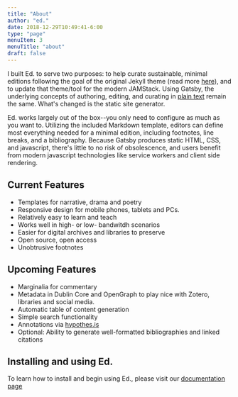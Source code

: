 ```yaml
---
title: "About"
author: "ed."
date: 2018-12-29T10:49:41-6:00
type: "page"
menuItem: 3
menuTitle: "about"
draft: false
---
```


I built Ed. to serve two purposes: to help curate sustainable, minimal editions following the goal of the original Jekyll theme (read more [here](https://elotroalex.github.io/ed/about/)), and to update that theme/tool for the modern JAMStack. Using Gatsby, the underlying concepts of authoring, editing, and curating in [plain text](https://programminghistorian.org/en/lessons/sustainable-authorship-in-plain-text-using-pandoc-and-markdown) remain the same. What's changed is the static site generator.

Ed. works largely out of the box--you only need to configure as much as you want to. Utilizing the included Markdown template, editors can define most everything needed for a minimal edition, including footnotes, line breaks, and a bibliography. Because Gatsby produces static HTML, CSS, and javascript, there's little to no risk of obsolescence, and users benefit from modern javascript technologies like service workers and client side rendering.

## Current Features 

- Templates for narrative, drama and poetry
- Responsive design for mobile phones, tablets and PCs.
- Relatively easy to learn and teach
- Works well in high- or low- bandwitdh scenarios
- Easier for digital archives and libraries to preserve
- Open source, open access
- Unobtrusive footnotes

## Upcoming Features

- Marginalia for commentary
- Metadata in Dublin Core and OpenGraph to play nice with Zotero, libraries and social media.
- Automatic table of content generation
- Simple search functionality
- Annotations via [hypothes.is](https://hypothes.is/)
- Optional: Ability to generate well-formatted bibliographies and linked citations

## Installing and using Ed.

To learn how to install and begin using Ed., please visit our [documentation page](/documentation)